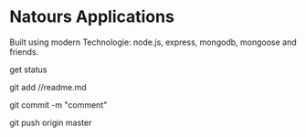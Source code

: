 # Natours Applications

Built using modern Technologie: node.js, express, mongodb, mongoose and friends.

get status

git add //readme.md

git commit -m "comment"

git push origin master
